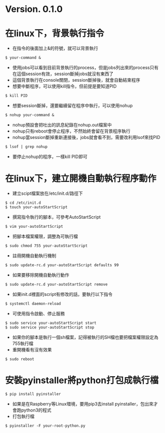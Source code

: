 # Version. 0.1.0
# 在linux下，背景執行指令
- 在指令的後面加上&的符號，就可以背景執行
```
$ your-command &
```
- 使用jobs可以看到目前背景執行的process，但是jobs列出來的process只有在這個session有效，session斷掉jobs就沒有東西了
- 這個背景執行在console關閉，session斷掉後，就會自動結束程序
- 想要中斷程序，可以使用kill指令，但前提是要知道PID
```
$ kill PID
```
- 想要session斷掉，還要繼續留在程序中執行，可以使用nohup
```
$ nohup your-command &
```
- nohup預設會把吐出的訊息紀錄在nohup.out檔案中
- nohup只有reboot會停止程序，不然始終會留在背景程序執行
- nohup當session斷掉重新連接後，jobs就會看不到，需要改利用lsof來找PID
```
$ lsof | grep nohup
```
- 要停止nohup的程序，一樣kill PID即可

# 在linux下，建立開機自動執行程序動作
- 建立scipt檔案放在/etc/init.d/路徑下
```
$ cd /etc/init.d
$ touch your-autoStartScript
```
- 撰寫指令執行的腳本，可參考AutoStartScript
```
$ vim your-autoStartScript
```
- 把腳本檔案權限，調整為可執行檔
```
$ sudo chmod 755 your-autoStartScript
```
- 註冊開機自動執行機制
```
$ sudo update-rc.d your-autoStartScript defaults 99
```
- 如果要移除開機自動執行動作
```
$ sudo update-rc.d your-autoStartScript remove
```
- 如果init.d裡面的script有修改的話，要執行以下指令
```
$ systemctl daemon-reload
```
- 可使用指令啟動、停止服務
```
$ sudo service your-autoStartScript start
$ sudo service your-autoStartScript stop
```
- 如果你的腳本是執行一個sh檔案，記得被執行的SH檔也要把檔案權限設定為755執行檔
- 重開機看有沒有效果
```
$ sudo reboot
```

# 安裝pyinstaller將python打包成執行檔
```
$ pip install pyinstaller
```
- 如果是在Raspberry等Linux環境，要用pip3去install pyinstaller，包出來才會跑python3的程式
- 打包執行檔
```
$ pyinstaller -F your-root-python.py
```